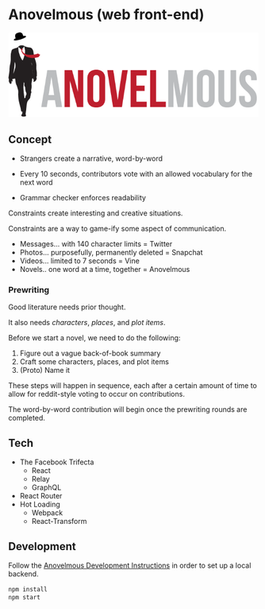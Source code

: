 # Anovelmous (web front-end)

![Anovelmous X Large Logo](./src/assets/AnovelmousLogoXLarge.png)

## Concept

 - Strangers create a narrative, word-by-word

 - Every 10 seconds, contributors vote with an allowed vocabulary for the next word

 - Grammar checker enforces readability


Constraints create interesting and creative situations.

Constraints are a way to game-ify some aspect of communication.

 - Messages... with 140 character limits = Twitter
 - Photos... purposefully, permanently deleted = Snapchat
 - Videos... limited to 7 seconds = Vine
 - Novels.. one word at a time, together = Anovelmous

### Prewriting

Good literature needs prior thought.

It also needs *characters*, *places*, and *plot items*.

Before we start a novel, we need to do the following:

  1. Figure out a vague back-of-book summary
  2. Craft some characters, places, and plot items
  3. (Proto) Name it

These steps will happen in sequence, each after a certain amount of time to
allow for reddit-style voting to occur on contributions.

The word-by-word contribution will begin once the prewriting rounds are completed.

## Tech

- The Facebook Trifecta
  - React
  - Relay
  - GraphQL
- React Router
- Hot Loading
  - Webpack
  - React-Transform

## Development

Follow the [Anovelmous Development Instructions](https://github.com/anovelmous-dev-squad/anovelmous/blob/master/README.md#development) in order to set up a local backend.

    npm install
    npm start
